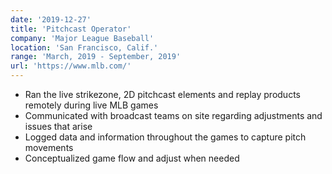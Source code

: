 ```yaml
---
date: '2019-12-27'
title: 'Pitchcast Operator'
company: 'Major League Baseball'
location: 'San Francisco, Calif.'
range: 'March, 2019 - September, 2019'
url: 'https://www.mlb.com/'
---
```


- Ran the live strikezone, 2D pitchcast elements and replay products remotely during live MLB games
- Communicated with broadcast teams on site regarding adjustments and issues that arise
- Logged data and information throughout the games to capture pitch movements
- Conceptualized game flow and adjust when needed
